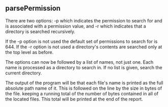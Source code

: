 ## parsePermission


There are two options: 
-p which indicates the permission to search for and is associated with a permission value, and 
-r which indicates that a directory is searched recursively.

If the -p option is not used the default set of permissions to search for is 644. If the -r option is not used a directory's contents are searched only at the top level as before.

The options can now be followed by a list of names, not just one. Each name is processed as a directory to search in. If no list is given, search the current directory.

The output of the program will be that each file's name is printed as the full absolute path name of it. This is followed on the line by the size in bytes of the file. keeping a running total of the number of bytes contained in all of the located files. This total will be printed at the end of the report.
